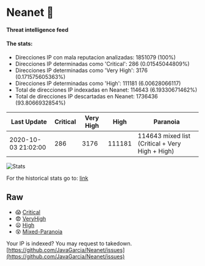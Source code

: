 # Neanet :hocho:
#### Threat intelligence feed
#### The stats:

- Direcciones IP con mala reputacion analizadas: 1851079 (100%)
- Direcciones IP determinadas como 'Critical':  286 (0.01545044809%)
- Direcciones IP determinadas como 'Very High':  3176 (0.171575605363%)
- Direcciones IP determinadas como 'High':  111181 (6.00628066117)
- Total de direcciones IP indexadas en Neanet:  114643 (6.19330671462%)
- Total de direcciones IP descartadas en Neanet:  1736436 (93.8066932854%)

| Last Update | Critical | Very High | High | Paranoia |
| --- | --- | --- | --- | --- |
| 2020-10-03 21:02:00 | 286 | 3176 | 111181 | 114643 mixed list (Critical + Very High + High)|

![Stats](https://docs.google.com/spreadsheets/d/e/2PACX-1vSnaNMIXVabIpDJjufMlzH7poXnshF3mgd8Is1g9ytUEzVsP5my4Trn8f-xkoLLQ38xpL3HtmUexLo6/pubchart?oid=501124687&format=image)

For the historical stats go to: [link](/stats.csv)
## Raw
- :scream: [Critical](https://raw.githubusercontent.com/JavaGarcia/Neanet/master/blacklists/neanet_critical.txt)
- :fearful: [VeryHigh](https://raw.githubusercontent.com/JavaGarcia/Neanet/master/blacklists/neanet_veryHigh.txtt)
- :frowning: [High](https://raw.githubusercontent.com/JavaGarcia/Neanet/master/blacklists/neanet_high.txt)
- :dizzy_face: [Mixed-Paranoia](https://raw.githubusercontent.com/JavaGarcia/Neanet/master/blacklists/neanet_all.txt)


Your IP is indexed? You may request to takedown. [https://github.com/JavaGarcia/Neanet/issues](https://github.com/JavaGarcia/Neanet/issues)











































































































































































































































































































































































































































































































































































































































































































































































































































































































































































































































































































































































































































